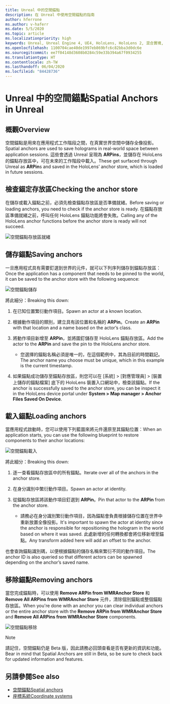 ```yaml
---
title: Unreal 中的空間錨點
description: 在 Unreal 中使用空間錨點的指南
author: hferrone
ms.author: v-haferr
ms.date: 5/5/2020
ms.topic: article
ms.localizationpriority: high
keywords: Unreal, Unreal Engine 4, UE4, HoloLens, HoloLens 2, 混合實境, 開發, 功能, 文件, 指南, holograms, 空間錨點
ms.openlocfilehash: 1100704cae40de1997eb869bfc6c82bba3d0dc6e
ms.sourcegitcommit: ee7f04148d3608b0284c59e33b394a67f0934255
ms.translationtype: HT
ms.contentlocale: zh-TW
ms.lasthandoff: 06/04/2020
ms.locfileid: "84428736"
---
```

# <a name="spatial-anchors-in-unreal"></a><span data-ttu-id="47fe8-104">Unreal 中的空間錨點</span><span class="sxs-lookup"><span data-stu-id="47fe8-104">Spatial Anchors in Unreal</span></span>

## <a name="overview"></a><span data-ttu-id="47fe8-105">概觀</span><span class="sxs-lookup"><span data-stu-id="47fe8-105">Overview</span></span>

<span data-ttu-id="47fe8-106">空間錨點是用來在應用程式工作階段之間，在真實世界空間中儲存全像投影。</span><span class="sxs-lookup"><span data-stu-id="47fe8-106">Spatial anchors are used to save holograms in real-world space between application sessions.</span></span>  <span data-ttu-id="47fe8-107">這些會透過 Unreal 呈現為 **ARPins**，並儲存在 HoloLens 的錨點存放區中，可在未來的工作階段中載入。</span><span class="sxs-lookup"><span data-stu-id="47fe8-107">These get surfaced through Unreal as **ARPin**s and saved in the HoloLens’ anchor store, which is loaded in future sessions.</span></span> 

## <a name="checking-the-anchor-store"></a><span data-ttu-id="47fe8-108">檢查錨定存放區</span><span class="sxs-lookup"><span data-stu-id="47fe8-108">Checking the anchor store</span></span>

<span data-ttu-id="47fe8-109">在儲存或載入錨點之前，必須先檢查錨點存放區是否準備就緒。</span><span class="sxs-lookup"><span data-stu-id="47fe8-109">Before saving or loading anchors, you need to check if the anchor store is ready.</span></span>  <span data-ttu-id="47fe8-110">在錨點存放區準備就緒之前，呼叫任何 HoloLens 錨點功能將會失敗。</span><span class="sxs-lookup"><span data-stu-id="47fe8-110">Calling any of the HoloLens anchor functions before the anchor store is ready will not succeed.</span></span>  

![空間錨點存放區就緒](images/unreal-spatialanchors-store-ready.PNG)

## <a name="saving-anchors"></a><span data-ttu-id="47fe8-112">儲存錨點</span><span class="sxs-lookup"><span data-stu-id="47fe8-112">Saving anchors</span></span>

<span data-ttu-id="47fe8-113">一旦應用程式具有需要釘選到世界的元件，就可以下列序列儲存到錨點存放區：</span><span class="sxs-lookup"><span data-stu-id="47fe8-113">Once the application has a component that needs to be pinned to the world, it can be saved to the anchor store with the following sequence:</span></span> 

![空間錨點儲存](images/unreal-spatialanchors-save.PNG)

<span data-ttu-id="47fe8-115">將此細分：</span><span class="sxs-lookup"><span data-stu-id="47fe8-115">Breaking this down:</span></span>
1. <span data-ttu-id="47fe8-116">在已知位置繁衍動作項目。</span><span class="sxs-lookup"><span data-stu-id="47fe8-116">Spawn an actor at a known location.</span></span>
2. <span data-ttu-id="47fe8-117">根據動作項目的類別，建立具有該位置和名稱的 **ARPin**。</span><span class="sxs-lookup"><span data-stu-id="47fe8-117">Create an **ARPin** with that location and a name based on the actor’s class.</span></span> 
3. <span data-ttu-id="47fe8-118">將動作項目新增至 **ARPin**，並將圖釘儲存至 HoloLens 錨點存放區。</span><span class="sxs-lookup"><span data-stu-id="47fe8-118">Add the actor to the **ARPin** and save the pin to the HoloLens anchor store.</span></span>  
    * <span data-ttu-id="47fe8-119">您選擇的錨點名稱必須是唯一的，在這個範例中，其為目前的時間戳記。</span><span class="sxs-lookup"><span data-stu-id="47fe8-119">The anchor name you choose must be unique, which in this example is the current timestamp.</span></span> 

4. <span data-ttu-id="47fe8-120">如果錨點成功儲存至錨點存放區，則您可以在 [系統] > [對應管理員] > [裝置上儲存的錨點檔案] 底下的 HoloLens 裝置入口網站中，檢查該錨點。</span><span class="sxs-lookup"><span data-stu-id="47fe8-120">If the anchor is successfully saved to the anchor store, you can be inspect it in the HoloLens device portal under **System > Map manager > Anchor Files Saved On Device**.</span></span> 

## <a name="loading-anchors"></a><span data-ttu-id="47fe8-121">載入錨點</span><span class="sxs-lookup"><span data-stu-id="47fe8-121">Loading anchors</span></span>

<span data-ttu-id="47fe8-122">當應用程式啟動時，您可以使用下列藍圖來將元件還原至其錨點位置：</span><span class="sxs-lookup"><span data-stu-id="47fe8-122">When an application starts, you can use the following blueprint to restore components to their anchor locations:</span></span>

![空間錨點載入](images/unreal-spatialanchors-load.PNG)

<span data-ttu-id="47fe8-124">將此細分：</span><span class="sxs-lookup"><span data-stu-id="47fe8-124">Breaking this down:</span></span>
1. <span data-ttu-id="47fe8-125">逐一查看錨點存放區中的所有錨點。</span><span class="sxs-lookup"><span data-stu-id="47fe8-125">Iterate over all of the anchors in the anchor store.</span></span> 
2. <span data-ttu-id="47fe8-126">在身分識別中繁衍動作項目。</span><span class="sxs-lookup"><span data-stu-id="47fe8-126">Spawn an actor at identity.</span></span>
3. <span data-ttu-id="47fe8-127">從錨點存放區將該動作項目釘選到 **ARPin**。</span><span class="sxs-lookup"><span data-stu-id="47fe8-127">Pin that actor to the **ARPin** from the anchor store.</span></span>  

    * <span data-ttu-id="47fe8-128">請務必在身分識別繁衍動作項目，因為錨點會負責根據儲存位置在世界中重新放置全像投影。</span><span class="sxs-lookup"><span data-stu-id="47fe8-128">It's important to spawn the actor at identity since the anchor is responsible for repositioning the hologram in the world based on where it was saved.</span></span> <span data-ttu-id="47fe8-129">此處新增的任何轉換都會將位移新增至錨點。</span><span class="sxs-lookup"><span data-stu-id="47fe8-129">Any transform added here will add an offset to the anchor.</span></span> 

<span data-ttu-id="47fe8-130">也會查詢錨點識別碼，以便根據錨點的儲存名稱來繁衍不同的動作項目。</span><span class="sxs-lookup"><span data-stu-id="47fe8-130">The anchor ID is also queried so that different actors can be spawned depending on the anchor’s saved name.</span></span> 

## <a name="removing-anchors"></a><span data-ttu-id="47fe8-131">移除錨點</span><span class="sxs-lookup"><span data-stu-id="47fe8-131">Removing anchors</span></span> 

<span data-ttu-id="47fe8-132">當您完成錨點時，可以使用 **Remove ARPin from WMRAnchor Store** 和 **Remove All ARPins from WMRAnchor Store** 元件，清除個別錨點或整個錨點存放區。</span><span class="sxs-lookup"><span data-stu-id="47fe8-132">When you're done with an anchor you can clear individual anchors or the entire anchor store with the **Remove ARPin from WMRAnchor Store** and **Remove All ARPins from WMRAnchor Store** components.</span></span>

![空間錨點移除](images/unreal-spatialanchors-remove.PNG)

> [!NOTE]
> <span data-ttu-id="47fe8-134">請記住，空間錨點仍是 Beta 版，因此請務必回頭查看是否有更新的資訊和功能。</span><span class="sxs-lookup"><span data-stu-id="47fe8-134">Bear in mind that Spatial Anchors are still in Beta, so be sure to check back for updated information and features.</span></span>

## <a name="see-also"></a><span data-ttu-id="47fe8-135">另請參閱</span><span class="sxs-lookup"><span data-stu-id="47fe8-135">See also</span></span>
* [<span data-ttu-id="47fe8-136">空間錨點</span><span class="sxs-lookup"><span data-stu-id="47fe8-136">Spatial anchors</span></span>](spatial-anchors.md)
* [<span data-ttu-id="47fe8-137">座標系統</span><span class="sxs-lookup"><span data-stu-id="47fe8-137">Coordinate systems</span></span>](coordinate-systems.md)
